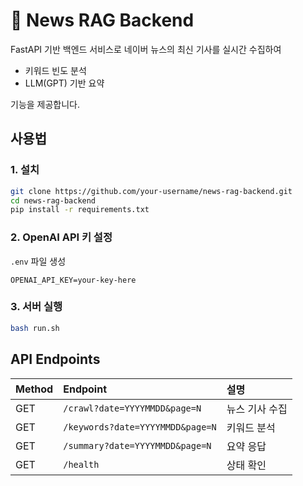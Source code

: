 # 📰 News RAG Backend

FastAPI 기반 백엔드 서비스로 네이버 뉴스의 최신 기사를 실시간 수집하여
- 키워드 빈도 분석
- LLM(GPT) 기반 요약

기능을 제공합니다.

## 사용법

### 1. 설치
```bash
git clone https://github.com/your-username/news-rag-backend.git
cd news-rag-backend
pip install -r requirements.txt
```

### 2. OpenAI API 키 설정
`.env` 파일 생성
```
OPENAI_API_KEY=your-key-here
```

### 3. 서버 실행
```bash
bash run.sh
```

## API Endpoints

| Method | Endpoint | 설명 |
|:-|:-|:-|
| GET | `/crawl?date=YYYYMMDD&page=N` | 뉴스 기사 수집 |
| GET | `/keywords?date=YYYYMMDD&page=N` | 키워드 분석 |
| GET | `/summary?date=YYYYMMDD&page=N` | 요약 응답 |
| GET | `/health` | 상태 확인 |
